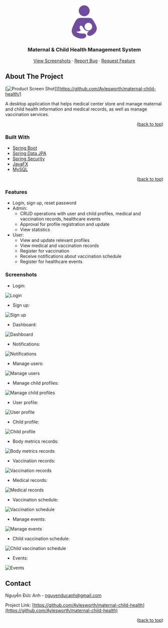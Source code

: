 <a name="readme-top"></a>

<!-- [![Contributors][contributors-shield]][contributors-url]
[![Forks][forks-shield]][forks-url]
[![Stargazers][stars-shield]][stars-url]
[![Issues][issues-shield]][issues-url]
[![LinkedIn][linkedin-shield]][linkedin-url] -->

<!-- PROJECT LOGO -->
<br />
<div align="center">
  <a href="https://github.com/Aylesworth/maternal-child-health">
    <img src="logo.png" alt="Logo" width="80">
  </a>

  <h3 align="center">Maternal & Child Health Management System</h3>

  <p align="center">
    <a href="https://github.com/Aylesworth/maternal-child-health/tree/master/screenshots">View Screenshots</a>
    ·
    <a href="https://github.com/Aylesworth/maternal-child-health/issues">Report Bug</a>
    ·
    <a href="https://github.com/Aylesworth/maternal-child-health/issues">Request Feature</a>
  </p>
</div>

<!-- ABOUT THE PROJECT -->
## About The Project

[![Product Screen Shot](https://github.com/Aylesworth/maternal-child-health/blob/master/screenshots/dashboard.jpg?raw=true)]][https://github.com/Aylesworth/maternal-child-health/]

A desktop application that helps medical center store and manage maternal and child health information and medical records, as well as manage vaccination services.

<p align="right">(<a href="#readme-top">back to top</a>)</p>

### Built With

* [Spring Boot](https://spring.io/projects/spring-boot)
* [Spring Data JPA](https://spring.io/projects/spring-data-jpa)
* [Spring Security](https://spring.io/projects/spring-security)
* [JavaFX](https://openjfx.io/)
* [MySQL](https://www.mysql.com/)

<p align="right">(<a href="#readme-top">back to top</a>)</p>

### Features

* Login, sign up, reset password
* Admin:
	* CRUD operations with user and child profiles, medical and vaccination records, healthcare events
	* Approval for profile registration and update
	* View statistics
* User:
	* View and update relevant profiles
	* View medical and vaccination records
	* Register for vaccination
	* Receive notifications about vaccination schedule
	* Register for healthcare events

### Screenshots

* Login:

![Login](https://github.com/Aylesworth/maternal-child-health/blob/master/screenshots/login.jpg?raw=true)

* Sign up:

![Sign up](https://github.com/Aylesworth/maternal-child-health/blob/master/screenshots/sign-up.jpg?raw=true)

* Dashboard:

![Dashboard](https://github.com/Aylesworth/maternal-child-health/blob/master/screenshots/dashboard.jpg?raw=true)

* Notifications:

![Notifications](https://github.com/Aylesworth/maternal-child-health/blob/master/screenshots/notifications.jpg?raw=true)

* Manage users:

![Manage users](https://github.com/Aylesworth/maternal-child-health/blob/master/screenshots/manage-users.jpg?raw=true)

* Manage child profiles:

![Manage child profiles](https://github.com/Aylesworth/maternal-child-health/blob/master/screenshots/manage-children.jpg?raw=true)

* User profile:

![User profile](https://github.com/Aylesworth/maternal-child-health/blob/master/screenshots/user-profile.jpg?raw=true)

* Child profile:

![Child profile](https://github.com/Aylesworth/maternal-child-health/blob/master/screenshots/child-profile.jpg?raw=true)

* Body metrics records:

![Body metrics records](https://github.com/Aylesworth/maternal-child-health/blob/master/screenshots/body-metrics.jpg?raw=true)

* Vaccination records:

![Vaccination records](https://github.com/Aylesworth/maternal-child-health/blob/master/screenshots/injection-records.jpg?raw=true)

* Medical records:

![Medical records](https://github.com/Aylesworth/maternal-child-health/blob/master/screenshots/examination-records.jpg?raw=true)

* Vaccination schedule:

![Vaccination schedule](https://github.com/Aylesworth/maternal-child-health/blob/master/screenshots/vaccination-schedule.jpg?raw=true)

* Manage events:

![Manage events](https://github.com/Aylesworth/maternal-child-health/blob/master/screenshots/manage-events.jpg?raw=true)

* Child vaccination schedule:

![Child vaccination schedule](https://github.com/Aylesworth/maternal-child-health/blob/master/screenshots/child-vaccination-schedule.jpg?raw=true)

* Events:

![Events](https://github.com/Aylesworth/maternal-child-health/blob/master/screenshots/events.jpg?raw=true)

<!-- CONTACT -->
## Contact

Nguyễn Đức Anh - nguyenducanh@gmail.com

Project Link: [https://github.com/Aylesworth/maternal-child-health](https://github.com/Aylesworth/maternal-child-health)

<p align="right">(<a href="#readme-top">back to top</a>)</p>


<!-- MARKDOWN LINKS & IMAGES -->
<!-- https://www.markdownguide.org/basic-syntax/#reference-style-links -->
[contributors-shield]: https://img.shields.io/github/contributors/othneildrew/Best-README-Template.svg?style=for-the-badge
[contributors-url]: https://github.com/Aylesworth/maternal-child-health/graphs/contributors
[forks-shield]: https://img.shields.io/github/forks/othneildrew/Best-README-Template.svg?style=for-the-badge
[forks-url]: https://github.com/Aylesworth/maternal-child-health/network/members
[stars-shield]: https://img.shields.io/github/stars/othneildrew/Best-README-Template.svg?style=for-the-badge
[stars-url]: https://github.com/Aylesworth/maternal-child-health/stargazers
[issues-shield]: https://img.shields.io/github/issues/othneildrew/Best-README-Template.svg?style=for-the-badge
[issues-url]: https://github.com/Aylesworth/maternal-child-health/issues
[linkedin-shield]: https://img.shields.io/badge/-LinkedIn-black.svg?style=for-the-badge&logo=linkedin&colorB=555
[linkedin-url]: https://www.linkedin.com/in/duc-anh-nguyen-a47522218/
